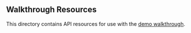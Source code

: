 ## Walkthrough Resources

This directory contains API resources for use with the [demo
walkthrough](../../../docs/DEVGUIDE.md#demo-walkthrough).
